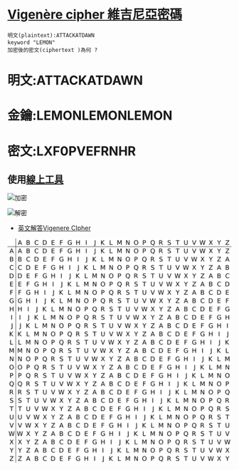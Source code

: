 # [Vigenère cipher 維吉尼亞密碼](https://en.wikipedia.org/wiki/Vigen%C3%A8re_cipher)

```
明文(plaintext):ATTACKATDAWN
keyword "LEMON"
加密後的密文(ciphertext )為何 ?
```
# 明文:ATTACKATDAWN

# 金鑰:LEMONLEMONLEMON

# 密文:LXF0PVEFRNHR

## 使用[線上工具](https://cryptii.com/pipes/vigenere-cipher)

![加密](./)

![解密](./)


- [英文解答Vigenere CIpher](https://www.youtube.com/watch?v=SkJcmCaHqS0)

![Vigenère_square.png](Vigenère_square.png)
